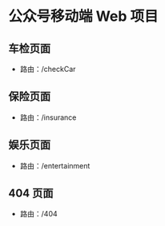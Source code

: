 # 公众号移动端 Web 项目

## 车检页面

- 路由：/checkCar

## 保险页面

- 路由：/insurance

## 娱乐页面

- 路由：/entertainment

## 404 页面

- 路由：/404
